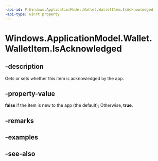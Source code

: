 ----api-id: P:Windows.ApplicationModel.Wallet.WalletItem.IsAcknowledged
-api-type: winrt property
---<!-- Property syntaxpublic bool IsAcknowledged { get;  set; }--># Windows.ApplicationModel.Wallet.WalletItem.IsAcknowledged## -descriptionGets or sets whether this item is acknowledged by the app.## -property-value**false** if the item is new to the app (the default); Otherwise, **true**.## -remarks## -examples## -see-also